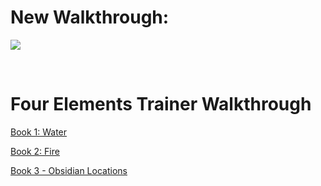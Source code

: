 # New Walkthrough:
[![](https://i.lensdump.com/i/AvRItM.png)](https://f95zone.com/threads/four-elements-trainer-lains-walkthrough-gallery-cheat-mod-v0-7-5.21893/)

<br>

# Four Elements Trainer Walkthrough
[Book 1: Water](https://github.com/maim-lain/fourelements/blob/master/book-1/home.md)  

[Book 2: Fire](https://github.com/maim-lain/fourelements/blob/master/book-2/home.md)  

[Book 3 - Obsidian Locations](https://github.com/maim-lain/fourelements/blob/master/obsidian.md)  
